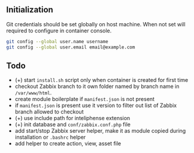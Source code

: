 ## Initialization

Git credentials should be set globally on host machine. When not set will required to configure in container console.

```sh
git config --global user.name username
git config --global user.email email@example.com
```

## Todo

- (+) start `install.sh` script only when container is created for first time
- checkout Zabbix branch to it own folder named by branch name in `/var/www/html`.
- create module boilerplate if `manifest.json` is not present
- if `manifest.json` is present use it version to filter out list of Zabbix branch allowed to checkout
- (+) use include path for inteliphense extension
- (+) init database and `conf/zabbix.conf.php` file
- add start/stop Zabbix server helper, make it as module copied during installation or `.bashrc` helper
- add helper to create action, view, asset file
